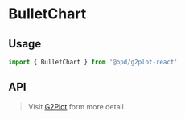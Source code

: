 # BulletChart

## Usage

```ts
import { BulletChart } from '@opd/g2plot-react'
```

## API

<API id="BulletChart"></API>

> Visit [G2Plot](https://g2plot.antv.antgroup.com/api/plot-api) form more detail
